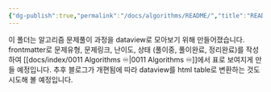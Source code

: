 ```yaml
---
{"dg-publish":true,"permalink":"/docs/algorithms/README/","title":"README"}
---
```


 이 폴더는 알고리즘 문제풀이 과정을 dataview로 모아보기 위해 만들어졌습니다. frontmatter로 문제유형, 문제링크, 난이도, 상태 (풀이중, 풀이완료, 정리완료)를 작성하여 [[docs/index/0011 Algorithms ♾️\|0011 Algorithms ♾️]]에서 표로 보여지게 만들 예정입니다. 추후 블로그가 개편됨에 따라 dataview를 html table로 변환하는 것도 시도해 볼 예정입니다.
